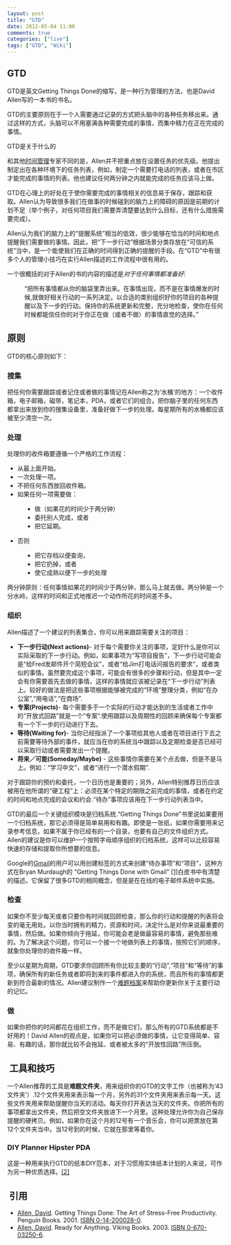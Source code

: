 ```yaml
---
layout: post
title: "GTD"
date: 2012-05-04 11:00
comments: true
categories: ["live"]
tags: ["GTD", "Wiki"]
---
```

## GTD
GTD是英文Getting Things Done的缩写，是一种行为管理的方法，也是David Allen写的一本书的书名。

GTD的主要原则在于一个人需要通过记录的方式把头脑中的各种任务移出来。通过这样的方式，头脑可以不用塞满各种需要完成的事情，而集中精力在正在完成的事情。

GTD是关于什么的

和其他<a title="时间管理" href="http://zh.wikipedia.org/wiki/%E6%97%B6%E9%97%B4%E7%AE%A1%E7%90%86">时间管理</a>专家不同的是，Allen并不把重点放在设置任务的优先级。他提出制定出在各种环境下的任务列表，例如，制定一个需要打电话的列表，或者在市区才能完成的事情的列表。他也建议任何两分钟之内就能完成的任务应该马上做。

GTD在心理上的好处在于使你需要完成的事情相关的信息易于保存，跟踪和获取。Allen认为导致很多我们在做事的时候碰到的脑力上的障碍的原因是前期的计划不足（举个例子，对任何项目我们需要弄清楚要达到什么目标，还有什么措施需要完成）。

Allen认为我们的脑力上的“提醒系统”相当的低效，很少能够在恰当的时间和地点提醒我们需要做的事情。因此，把“下一步行动”根据场景分类存放在“可信的系统”当中，是一个能使我们在正确的时间得到正确的提醒的手段。在“GTD”中有很多个人的管理小技巧在实行Allen描述的工作流程中很有用的。

一个很概括的对于Allen的书的内容的描述是<em>对于任何事情都准备好</em>:

<dl><dd>“把所有事情都从你的脑袋里弄出来。在事情出现，而不是在事情爆发的时候,就做好相关行动的一系列决定。以合适的类别组织好你的项目的各种提醒以及下一步的行动。保持你的系统更新和完整，充分地检查，使你在任何时候都能信任你的对于你正在做（或者不做）的事情直觉的选择。”</dd></dl>
<h2>原则</h2>
GTD的核心原则如下：
<h3>搜集</h3>
把任何你需要跟踪或者记住或者做的事情记在Allen称之为‘水桶’的地方：一个收件箱，电子邮箱，磁带，笔记本，PDA，或者它们的组合。把你脑子里的任何东西都拿出来放到你的搜集设备里，准备好做下一步的处理。每星期所有的水桶都应该被至少清空一次。
<h3>处理</h3>
处理你的收件箱要遵循一个严格的工作流程：
<ul>
	<li>从最上面开始。</li>
	<li>一次处理一项。</li>
	<li>不把任何东西放回收件箱。</li>
	<li>如果任何一项需要做：</li>
</ul>
<dl><dd>
<ul>
	<li>做（如果花的时间少于两分钟）</li>
	<li>委托别人完成，或者</li>
	<li>把它延期。</li>
</ul>
</dd></dl>
<ul>
	<li>否则</li>
</ul>
<dl><dd>
<ul>
	<li>把它存档以便查询，</li>
	<li>把它扔掉，或者</li>
	<li>使它成熟以便下一步的处理</li>
</ul>
</dd></dl>两分钟原则：任何事情如果花的时间少于两分钟，那么马上就去做。两分钟是一个分水岭，这样的时间和正式地推迟一个动作所花的时间差不多。
<h3>组织</h3>
Allen描述了一个建议的列表集合，你可以用来跟踪需要关注的项目：
<ul>
	<li><strong>下一步行动(Next actions)</strong>- 对于每个需要你关注的事项，定好什么是你可以实际采取的下一步行动。例如，如果事项为“写项目报告”，下一步行动可能会是“给Fred发邮件开个简短会议”，或者“给Jim打电话问报告的要求”，或者类似的事情。虽然要完成这个事项，可能会有很多的步骤和行动，但是其中一定会有你需要首先去做的事情，这样的事情就应该被记录在“下一步行动”列表上。较好的做法是把这些事项根据能够被完成的“环境”整理分类，例如“在办公室”,“用电话”,“在商场”.</li>
	<li><strong>专案(Projects)</strong>- 每个需要多于一个实际的行动才能达到的生活或者工作中的“开放式回路”就是一个“专案”.使用跟踪以及周期性的回顾来确保每个专案都有一个下一步的行动进行下去。</li>
	<li><strong>等待(Waiting for)</strong>- 当你已经指派了一个事项给其他人或者在项目进行下去之前需要等待外部的事件，就应当在你的系统当中跟踪以及定期检查是否已经可以采取行动或者需要发出一个提醒。</li>
	<li><strong>将来／可能(Someday/Maybe)</strong> - 这些事情你需要在某个点去做，但是不是马上。例如：“学习中文”，或者“进行一个潜水假期”.</li>
</ul>
对于跟踪你的预约和委托，一个日历也是重要的；另外，Allen特别推荐日历应该被用在他所谓的“硬工程”上：必须在某个特定的期限之前完成的事情，或者在约定的时间和地点完成的会议和约会.“待办”事项应该用在下一步行动列表当中。

GTD的最后一个关键组织模块是归档系统.“Getting Things Done”书里说如果要用一个归档系统，那它必须得是简单易用和有趣。即使是一张纸，如果你需要用来记录参考信息，如果不属于你已经有的一个目录，也要有自己的文件组织方式。Allen的建议是你可以维护一个按照字母顺序组织的归档系统，这样可以比较容易快速的存储和提取你所想要的信息。

Google的<a title="Gmail" href="http://zh.wikipedia.org/wiki/Gmail">Gmail</a>的用户可以用创建标签的方式来创建“待办事项”和“项目”，这种方式在Bryan Murdaugh的 “Getting Things Done with Gmail” <a href="http://spaceagewasteland.com/gtd%20with%20gmail.pdf" rel="nofollow">[1]</a>白皮书中有清楚的描述。它保留了很多GTD的相同概念，但是是在在线的电子邮件系统中实施。
<h3>检查</h3>
如果你不至少每天或者只要你有时间就回顾检查，那么你的行动和提醒的列表将会变的毫无用处。以你当时拥有的精力，资源和时间，决定什么是对你来说最重要的事情，然后做。如果你倾向于拖延，你可能会老是做最容易的事情，避免那些难的。为了解决这个问题，你可以一个接一个地做列表上的事情，按照它们的顺序，就象你处理你的收件箱一样。

至少以星期为周期，GTD要求你回顾所有你比较主要的“行动”,“项目”和“等待”的事项，确保所有的新任务或者即将到来的事件都进入你的系统，而且所有的事情都更新到符合最新的情况。Allen建议制作一个<a href="http://zh.wikipedia.org/wiki/GTD#.E5.B7.A5.E5.85.B7.E5.92.8C.E6.8A.80.E5.B7.A7">难题档案</a>来帮助你更新你关于主要行动的记忆。
<h3>做</h3>
如果你把你的时间都花在组织工作，而不是做它们，那么所有的GTD系统都是不好用的！David Allen的观点是，如果你可以把必须做的事情，让它变得简单、容易、有趣的话，那你就比较不会拖延、或者被太多的“开放性回路”所压倒。
<h2> 工具和技巧</h2>
<div>
<div>
<div>一个Allen推荐的工具是<strong>难题文件夹</strong>，用来组织你的GTD的文字工作（也被称为‘43文件夹’）.12个文件夹用来表示每一个月，另外的31个文件夹用来表示每一天。这些文件夹用来帮助提醒你当天的活动。每天你打开表达当天的文件夹。你把所有的事项都拿出文件夹，然后把空文件夹放进下一个月里。这种处理允许你为自己保存提醒的硬拷贝。例如，如果你在这个月的12号有一个音乐会，你可以把票放在第12个文件夹当中。当12号到的时候，它就在那里等着你。</div>
</div>
</div>
<h3>DIY Planner Hipster PDA</h3>
这是一种用来执行GTD的纸本DIY范本，对于习惯用实体纸本计划的人来说，可作为另一种优质选择。<a href="http://www.douglasjohnston.net/weblog/archives/2005/06/11/diyp2_hipsterpda/" rel="nofollow">[2]</a>
<h2> 引用</h2>
<ul>
	<li><a title="David Allen (author)" href="http://zh.wikipedia.org/w/index.php?title=David_Allen_(author)&amp;action=edit&amp;redlink=1">Allen, David</a>. Getting Things Done: The Art of Stress-Free Productivity. Penguin Books. 2001. <a href="http://zh.wikipedia.org/wiki/Special:%E7%BD%91%E7%BB%9C%E4%B9%A6%E6%BA%90/0142000280">ISBN 0-14-200028-0</a>. </li>
	<li><a title="David Allen (author)" href="http://zh.wikipedia.org/w/index.php?title=David_Allen_(author)&amp;action=edit&amp;redlink=1">Allen, David</a>. Ready for Anything. Viking Books. 2003. <a href="http://zh.wikipedia.org/wiki/Special:%E7%BD%91%E7%BB%9C%E4%B9%A6%E6%BA%90/0670032506">ISBN 0-670-03250-6</a>. </li>
</ul>
